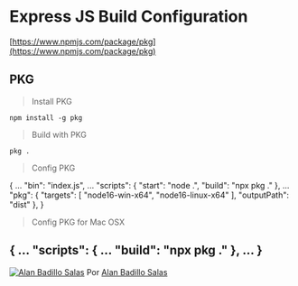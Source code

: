 # Express JS Build Configuration

[https://www.npmjs.com/package/pkg](https://www.npmjs.com/package/pkg)

## PKG

> Install PKG

	npm install -g pkg

> Build with PKG

	pkg .

> Config PKG

{
  ...
  "bin": "index.js",
  ...
  "scripts": {
    "start": "node .",
    "build": "npx pkg ."
  },
  ...
  "pkg": {
    "targets": [
      "node16-win-x64",
      "node16-linux-x64"
    ],
    "outputPath": "dist"
  },
}

> Config PKG for Mac OSX

{
  ...
  "scripts": {
    ...
    "build": "npx pkg ."
  },
  ...
}
---

[![Alan Badillo Salas](https://avatars.githubusercontent.com/u/79223578?s=40&v=4 "Alan Badillo Salas")](https://github.com/dragonnomada) Por [Alan Badillo Salas](https://github.com/dragonnomada)
